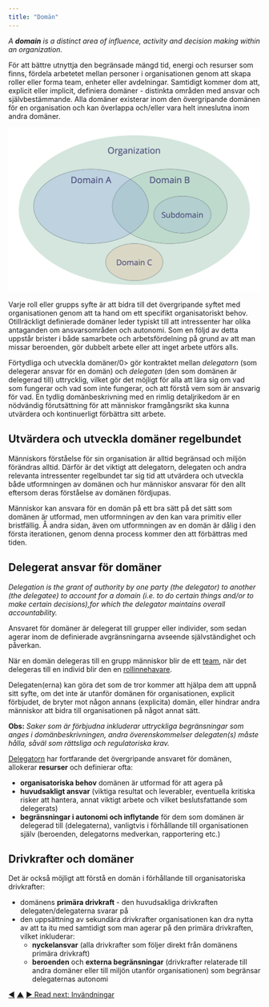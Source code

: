 ```yaml
---
title: "Domän"
---
```



_A **domain** is a distinct area of influence, activity and decision making within an organization._

För att bättre utnyttja den begränsade mängd tid, energi och resurser som finns, fördela arbetetet mellan personer i organisationen genom att skapa roller eller forma team, enheter eller avdelningar. Samtidigt kommer dom att, explicit eller implicit, definiera domäner - distinkta områden med ansvar och självbestämmande. Alla domäner existerar inom den övergripande domänen för en organisation och kan överlappa och/eller vara helt inneslutna inom andra domäner.

![Domains may overlap and/or be fully contained within other domains](img/driver-domain/domains-in-organizations.png)

Varje roll eller grupps syfte är att bidra till det övergripande syftet med organisationen genom att ta hand om ett specifikt organisatoriskt behov. Otillräckligt definierade domäner leder typiskt till att intressenter har olika antaganden om ansvarsområden och autonomi. Som en följd av detta uppstår brister i både samarbete och arbetsfördelning på grund av att man missar beroenden, gör dubbelt arbete eller att inget arbete utförs alls.

Förtydliga och utveckla domäner/0> gör kontraktet mellan *delegatorn* (som delegerar ansvar för en domän) och *delegaten* (den som domänen är delegerad till) uttrycklig, vilket gör det möjligt för alla att lära sig om vad som fungerar och vad som inte fungerar, och att förstå vem som är ansvarig för vad. En tydlig domänbeskrivning med en rimlig detaljrikedom är en nödvändig förutsättning för att människor framgångsrikt ska kunna utvärdera och kontinuerligt förbättra sitt arbete.</p> 

## Utvärdera och utveckla domäner regelbundet

Människors förståelse för sin organisation är alltid begränsad och miljön förändras alltid. Därför är det viktigt att delegatorn, delegaten och andra relevanta intressenter regelbundet tar sig tid att utvärdera och utveckla både utformningen av domänen och hur människor ansvarar för den allt eftersom deras förståelse av domänen fördjupas.

Människor kan ansvara för en domän på ett bra sätt på det sätt som domänen är utformad, men utformningen av den kan vara primitiv eller bristfällig. Å andra sidan, även om utformningen av en domän är dålig i den första iterationen, genom denna process kommer den att förbättras med tiden.

## Delegerat ansvar för domäner

_Delegation is the grant of authority by one party (the _delegator_) to another (the _delegatee_) to account for a domain (i.e. to do certain things and/or to make certain decisions),for which the delegator maintains overall accountability._

Ansvaret för domäner är delegerat till grupper eller individer, som sedan agerar inom de definierade avgränsningarna avseende självständighet och påverkan.

När en domän delegeras till en grupp människor blir de ett <a href="#" class="tooltip" title="Team: A group of people collaborating toward a shared driver (or objective). Typically a team is part of an organization, or it is formed as a collaboration of several organizations.">team</a>, när det delegeras till en individ blir den en <a href="#" class="tooltip" title="Role Keeper: An individual taking responsibility for a role.">rollinnehavare</a>.

Delegaten(erna) kan göra det som de tror kommer att hjälpa dem att uppnå sitt syfte, om det inte är utanför domänen för organisationen, explicit förbjudet, de bryter mot någon annans (explicita) domän, eller hindrar andra människor att bidra till organisationen på något annat sätt.

**Obs:** *Saker som är förbjudna inkluderar uttryckliga begränsningar som anges i domänbeskrivningen, andra överenskommelser delegaten(s) måste hålla, såväl som rättsliga och regulatoriska krav.*

<a href="#" class="tooltip" title="Delegator: An individual or group delegating responsibility for a domain to other(s).">Delegatorn</a> har fortfarande det övergripande ansvaret för domänen, allokerar **resurser** och definierar ofta:

- **organisatoriska behov** domänen är utformad för att agera på
- **huvudsakligt ansvar** (viktiga resultat och leverabler, eventuella kritiska risker att hantera, annat viktigt arbete och vilket beslutsfattande som delegerats)
- **begränsningar i autonomi och inflytande** för dem som domänen är delegerad till (delegaterna), vanligtvis i förhållande till organisationen själv (beroenden, delegatorns medverkan, rapportering etc.)

## Drivkrafter och domäner

Det är också möjligt att förstå en domän i förhållande till organisatoriska drivkrafter:

- domänens **primära drivkraft** - den huvudsakliga drivkraften delegaten/delegaterna svarar på
- den uppsättning av sekundära drivkrafter organisationen kan dra nytta av att ta itu med samtidigt som man agerar på den primära drivkraften, vilket inkluderar: 
    - **nyckelansvar** (alla drivkrafter som följer direkt från domänens primära drivkraft)
    - **beroenden** och **externa begränsningar** (drivkrafter relaterade till andra domäner eller till miljön utanför organisationen) som begränsar delegaternas autonomi

<div class="bottom-nav">
<a href="driver.html" title="Back to: Drivkrafter">◀</a> <a href="making-sense-of-organizations.html" title="Up: Nyckelbegrepp för att förstå organisationer">▲</a> <a href="objection.html" title="Read next: Invändningar">▶ Read next: Invändningar</a>
</div>


<script type="text/javascript">
Mousetrap.bind('g n', function() {
    window.location.href = 'objection.html';
    return false;
});
</script>

